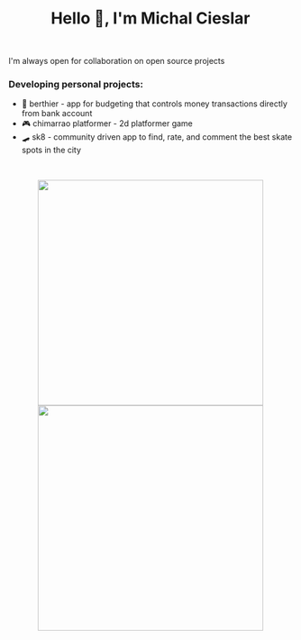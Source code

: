 <h1 align="center">Hello 👋, I'm Michal Cieslar</h1>
<br>

I'm always open for collaboration on open source projects

<h3>Developing personal projects:</h3>
<ul>
  <li>🏦 berthier - app for budgeting that controls money transactions directly from bank account</li>
  <li>🎮 chimarrao platformer - 2d platformer game</li>
  <li>🛹 sk8 - community driven app to find, rate, and comment the best skate spots in the city</li>
</ul>
</br>


<p align = "center">
  <img src = "https://github-readme-stats.vercel.app/api?username=michalovsky&show_icons=true&theme=bear" width = 400>
  <img src = "https://github-readme-streak-stats.herokuapp.com?user=michalovsky&theme=dark&hide_border=true" width = 400>
</p>
